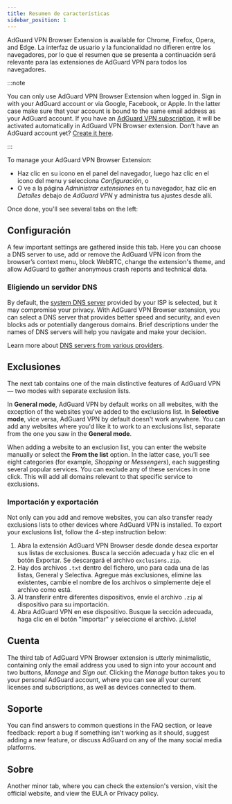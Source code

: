 ```yaml
---
title: Resumen de características
sidebar_position: 1
---
```


AdGuard VPN Browser Extension is available for Chrome, Firefox, Opera, and Edge. La interfaz de usuario y la funcionalidad no difieren entre los navegadores, por lo que el resumen que se presenta a continuación será relevante para las extensiones de AdGuard VPN para todos los navegadores.

:::note

You can only use AdGuard VPN Browser Extension when logged in. Sign in with your AdGuard account or via Google, Facebook, or Apple. In the latter case make sure that your account is bound to the same email address as your AdGuard account. If you have an [AdGuard VPN subscription](/general/subscription), it will be activated automatically in AdGuard VPN Browser extension. Don’t have an AdGuard account yet? [Create it here](https://auth.adguard.com/registration.html).

:::

To manage your AdGuard VPN Browser Extension:

- Haz clic en su icono en el panel del navegador, luego haz clic en el icono del menu y selecciona *Configuración*, o
- O ve a la página *Administrar extensiones* en tu navegador, haz clic en *Detalles* debajo de *AdGuard VPN* y administra tus ajustes desde allí.

Once done, you'll see several tabs on the left:

## Configuración

A few important settings are gathered inside this tab. Here you can choose a DNS server to use, add or remove the AdGuard VPN icon from the browser’s context menu, block WebRTC, change the extension's theme, and allow AdGuard to gather anonymous crash reports and technical data.

### Eligiendo un servidor DNS

By default, the [system DNS server](https://adguard-dns.io/kb/general/dns-filtering/#what-is-dns) provided by your ISP is selected, but it may compromise your privacy. With AdGuard VPN Browser extension, you can select a DNS server that provides better speed and security, and even blocks ads or potentially dangerous domains. Brief descriptions under the names of DNS servers will help you navigate and make your decision.

Learn more about [DNS servers from various providers](https://adguard-dns.io/kb/general/dns-providers/).

## Exclusiones

The next tab contains one of the main distinctive features of AdGuard VPN — two modes with separate exclusion lists.

In **General mode**, AdGuard VPN by default works on all websites, with the exception of the websites you've added to the exclusions list. In **Selective mode**, vice versa, AdGuard VPN by default doesn't work anywhere. You can add any websites where you'd like it to work to an exclusions list, separate from the one you saw in the **General mode**.

When adding a website to an exclusion list, you can enter the website manually or select the **From the list** option. In the latter case, you’ll see eight categories (for example, *Shopping* or *Messengers*), each suggesting several popular services. You can exclude any of these services in one click. This will add all domains relevant to that specific service to exclusions.

### Importación y exportación

Not only can you add and remove websites, you can also transfer ready exclusions lists to other devices where AdGuard VPN is installed. To export your exclusions list, follow the 4-step instruction below:

1. Abra la extensión AdGuard VPN Browser desde donde desea exportar sus listas de exclusiones. Busca la sección adecuada y haz clic en el botón Exportar. Se descargará el archivo `exclusions.zip`.
1. Hay dos archivos `.txt` dentro del fichero, uno para cada una de las listas, General y Selectiva. Agregue más exclusiones, elimine las existentes, cambie el nombre de los archivos o simplemente deje el archivo como está.
1. Al transferir entre diferentes dispositivos, envíe el archivo `.zip` al dispositivo para su importación.
1. Abra AdGuard VPN en ese dispositivo. Busque la sección adecuada, haga clic en el botón "Importar" y seleccione el archivo. ¡Listo!

## Cuenta

The third tab of AdGuard VPN Browser extension is utterly minimalistic, containing only the email address you used to sign into your account and two buttons, *Manage* and *Sign out*. Clicking the *Manage* button takes you to your personal AdGuard account, where you can see all your current licenses and subscriptions, as well as devices connected to them.

## Soporte

You can find answers to common questions in the FAQ section, or leave feedback: report a bug if something isn't working as it should, suggest adding a new feature, or discuss AdGuard on any of the many social media platforms.

## Sobre

Another minor tab, where you can check the extension's version, visit the official website, and view the EULA or Privacy policy.
